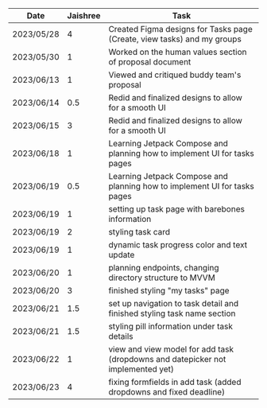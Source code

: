 | Date       | Jaishree | Task                                                                            |
|------------|----------|---------------------------------------------------------------------------------|
| 2023/05/28 | 4        | Created Figma designs for Tasks page (Create, view tasks) and my groups         |
| 2023/05/30 | 1        | Worked on the human values section of proposal document                         |
| 2023/06/13 | 1        | Viewed and critiqued buddy team's proposal                                      |
| 2023/06/14 | 0.5      | Redid and finalized designs to allow for a smooth UI                            |
| 2023/06/15 | 3        | Redid and finalized designs to allow for a smooth UI                            |
| 2023/06/18 | 1        | Learning Jetpack Compose and planning how to implement UI for tasks pages       |
| 2023/06/19 | 0.5      | Learning Jetpack Compose and planning how to implement UI for tasks pages       |
| 2023/06/19 | 1        | setting up task page with barebones information                                 |
| 2023/06/19 | 2        | styling task card                                                               |
| 2023/06/19 | 1        | dynamic task progress color and text update                                     |
| 2023/06/20 | 1        | planning endpoints, changing directory structure to MVVM                        |
| 2023/06/20 | 3        | finished styling "my tasks" page                                                |
| 2023/06/21 | 1.5      | set up navigation to task detail and finished styling task name section         |
| 2023/06/21 | 1.5      | styling pill information under task details                                     |
| 2023/06/22 | 1        | view and view model for add task (dropdowns and datepicker not implemented yet) |
| 2023/06/23 | 4        | fixing formfields in add task (added dropdowns and fixed deadline)              |

